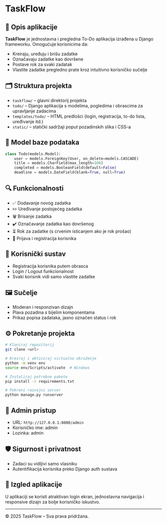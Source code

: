 # TaskFlow


## 📝 Opis aplikacije

**TaskFlow** je jednostavna i pregledna To-Do aplikacija izrađena u Django frameworku. Omogućuje korisnicima da:
- Kreiraju, uređuju i brišu zadatke
- Označavaju zadatke kao dovršene
- Postave rok za svaki zadatak
- Vlastite zadatke pregledno prate kroz intuitivno korisničko sučelje

## 🗂️ Struktura projekta

- `taskflow/` – glavni direktorij projekta
- `todo/` – Django aplikacija s modelima, pogledima i obrascima za upravljanje zadacima
- `templates/todo/` – HTML predlošci (login, registracija, to-do lista, uređivanje itd.)
- `static/` – statički sadržaji poput pozadinskih slika i CSS-a

## 🧱 Model baze podataka

```python
class Todo(models.Model):
    user = models.ForeignKey(User, on_delete=models.CASCADE)
    title = models.CharField(max_length=100)
    completed = models.BooleanField(default=False)
    deadline = models.DateField(blank=True, null=True)
```

## 🔍 Funkcionalnosti

- ✅ Dodavanje novog zadatka
- ✏️ Uređivanje postojećeg zadatka
- 🗑️ Brisanje zadatka
- ✔️ Označavanje zadatka kao dovršenog
- ⏳ Rok za zadatke (s crvenim isticanjem ako je rok prošao)
- 🔐 Prijava i registracija korisnika

## 👤 Korisnički sustav

- Registracija korisnika putem obrasca
- Login / Logout funkcionalnost
- Svaki korisnik vidi samo vlastite zadatke

## 🖼️ Sučelje

- Moderan i responzivan dizajn
- Plava pozadina s bijelim komponentama
- Prikaz popisa zadataka, jasno označen status i rok

## ⚙️ Pokretanje projekta

```bash
# Kloniraj repozitorij
git clone <url>

# Kreiraj i aktiviraj virtualno okruženje
python -m venv env
source env/Scripts/activate  # Windows

# Instaliraj potrebne pakete
pip install -r requirements.txt

# Pokreni razvojni server
python manage.py runserver
```

## 🔐 Admin pristup

- URL: `http://127.0.0.1:8000/admin`
- Korisničko ime: admin
- Lozinka: admin

## 🛡️ Sigurnost i privatnost

- Zadaci su vidljivi samo vlasniku
- Autentifikacija korisnika preko Django auth sustava

## 📸 Izgled aplikacije

U aplikaciji se koristi atraktivan login ekran, jednostavna navigacija i responsive dizajn za bolje korisničko iskustvo.

---

© 2025 TaskFlow – Sva prava pridržana.